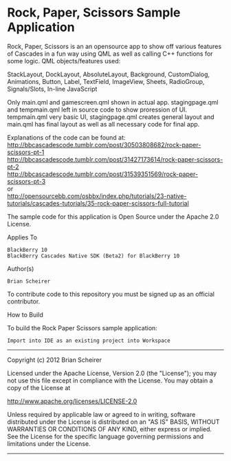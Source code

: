 # Rock, Paper, Scissors Sample Application #

Rock, Paper, Scissors is an an opensource app to show off various features of Cascades in a fun way using QML
as well as calling C++ functions for some logic.  QML objects/features used:

StackLayout, DockLayout, AbsoluteLayout, Background, CustomDialog, Animations, Button, Label, TextField, ImageView, Sheets, RadioGroup, Signals/Slots, In-line JavaScript


Only main.qml and gamescreen.qml shown in actual app. stagingpage.qml and tempmain.qml left in source code to show proression of UI.  tempmain.qml
very basic UI, stagingpage.qml creates general layout and main.qml has final layout as well as all necessary code for final app.

Explanations of the code can be found at: <br />
http://bbcascadescode.tumblr.com/post/30503808682/rock-paper-scissors-pt-1 <br />
http://bbcascadescode.tumblr.com/post/31427173614/rock-paper-scissors-pt-2 <br />
http://bbcascadescode.tumblr.com/post/31539351569/rock-paper-scissors-pt-3 <br />
or <br />
http://opensourcebb.com/osbbx/index.php/tutorials/23-native-tutorials/cascades-tutorials/35-rock-paper-scissors-full-tutorial

The sample code for this application is Open Source under the Apache 2.0 License.

Applies To

    BlackBerry 10
    BlackBerry Cascades Native SDK (Beta2) for BlackBerry 10

Author(s)

    Brian Scheirer


To contribute code to this repository you must be signed up as an official contributor.

How to Build

To build the Rock Paper Scissors sample application:

    Import into IDE as an existing project into Workspace




************************************************************************
Copyright (c) 2012 Brian Scheirer

Licensed under the Apache License, Version 2.0 (the "License");
you may not use this file except in compliance with the License.
You may obtain a copy of the License at

http://www.apache.org/licenses/LICENSE-2.0

Unless required by applicable law or agreed to in writing, software
distributed under the License is distributed on an "AS IS" BASIS,
WITHOUT WARRANTIES OR CONDITIONS OF ANY KIND, either express or implied.
See the License for the specific language governing permissions and
limitations under the License.
************************************************************************


